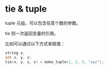 # tie & tuple

tuple 元组，可以包含任意个数的参数。

tie 则一次返回变量的引用。

比如可以通过以下方式来赋值：

```cpp
string s;
int x, y, z;
tie(x, y, z, s) = make_tuple(1, 2, 3, "xyz");
```

